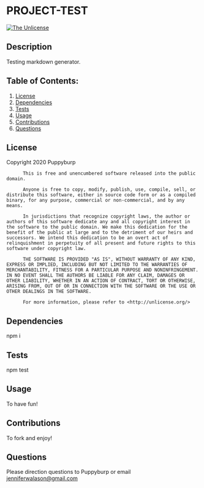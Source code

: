 

# PROJECT-TEST

[![The Unlicense](https://img.shields.io/badge/license-The%20Unlicense-yellow.svg)](https://opensource.org/licenses/unlicense)

## Description
Testing markdown generator.


## Table of Contents:
  1. [License](#License)
  2. [Dependencies](#Dependencies)
  3. [Tests](#Tests)
  4. [Usage](#Usage)
  5. [Contributions](#Contributions)
  6. [Questions](#Questions)


## License
Copyright 2020 Puppyburp
          
          This is free and unencumbered software released into the public domain.

          Anyone is free to copy, modify, publish, use, compile, sell, or distribute this software, either in source code form or as a compiled binary, for any purpose, commercial or non-commercial, and by any means.
          
          In jurisdictions that recognize copyright laws, the author or authors of this software dedicate any and all copyright interest in the software to the public domain. We make this dedication for the benefit of the public at large and to the detriment of our heirs and successors. We intend this dedication to be an overt act of relinquishment in perpetuity of all present and future rights to this software under copyright law.
          
          THE SOFTWARE IS PROVIDED "AS IS", WITHOUT WARRANTY OF ANY KIND, EXPRESS OR IMPLIED, INCLUDING BUT NOT LIMITED TO THE WARRANTIES OF MERCHANTABILITY, FITNESS FOR A PARTICULAR PURPOSE AND NONINFRINGEMENT. IN NO EVENT SHALL THE AUTHORS BE LIABLE FOR ANY CLAIM, DAMAGES OR OTHER LIABILITY, WHETHER IN AN ACTION OF CONTRACT, TORT OR OTHERWISE, ARISING FROM, OUT OF OR IN CONNECTION WITH THE SOFTWARE OR THE USE OR OTHER DEALINGS IN THE SOFTWARE.
          
          For more information, please refer to <http://unlicense.org/>


## Dependencies
npm i


## Tests
npm test


## Usage 
To have fun!


## Contributions
To fork and enjoy!


## Questions
Please direction questions to Puppyburp or email jenniferwalason@gmail.com
